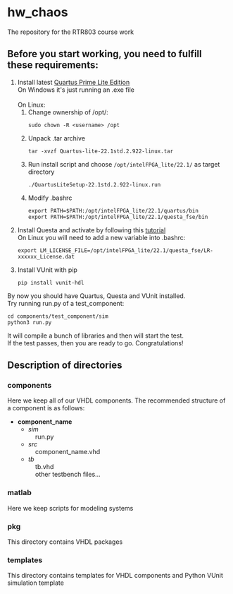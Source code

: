 # hw_chaos
The repository for the RTR803 course work

## Before you start working, you need to fulfill these requirements:
1. Install latest [Quartus Prime Lite Edition](https://www.intel.com/content/www/us/en/products/details/fpga/development-tools/quartus-prime/resource.html)\
   On Windows it's just running an .exe file\
   <br>
   On Linux: 
   1. Change ownership of /opt/:
      ```
      sudo chown -R <username> /opt
      ```
   2. Unpack .tar archive
      ```
      tar -xvzf Quartus-lite-22.1std.2.922-linux.tar
      ```
   3. Run install script and choose `/opt/intelFPGA_lite/22.1/` as target directory
      ```
      ./QuartusLiteSetup-22.1std.2.922-linux.run
      ```
   4. Modify .bashrc
      ```
      export PATH=$PATH:/opt/intelFPGA_lite/22.1/quartus/bin
      export PATH=$PATH:/opt/intelFPGA_lite/22.1/questa_fse/bin
      ```
3. Install Questa and activate by following this [tutorial](https://www.youtube.com/watch?v=F6FvXga4f1A)\
   On Linux you will need to add a new variable into .bashrc:
   ```
   export LM_LICENSE_FILE=/opt/intelFPGA_lite/22.1/questa_fse/LR-xxxxxx_License.dat
   ```
5. Install VUnit with pip
   ```
   pip install vunit-hdl
   ```

By now you should have Quartus, Questa and VUnit installed.\
Try running run.py of a test_component:
```
cd components/test_component/sim
python3 run.py
```
It will compile a bunch of libraries and then will start the test.\
If the test passes, then you are ready to go. Congratulations!

## Description of directories

### components
Here we keep all of our VHDL components. The recommended structure of a component is as follows:

+ **component_name**
   - _sim_\
   &nbsp; &nbsp; run.py
   - _src_\
   &nbsp; &nbsp; component_name.vhd
   - _tb_\
   &nbsp; &nbsp; tb.vhd\
   &nbsp; &nbsp; other testbench files...

### matlab
Here we keep scripts for modeling systems

### pkg
This directory contains VHDL packages

### templates
This directory contains templates for VHDL components and Python VUnit simulation template
